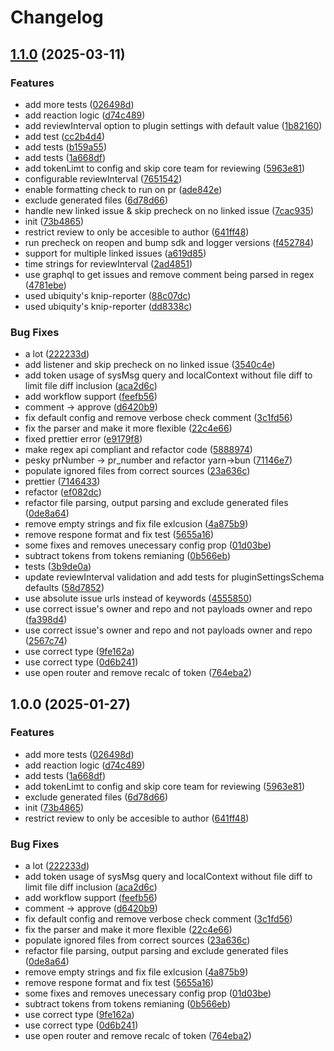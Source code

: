 # Changelog

## [1.1.0](https://github.com/ubiquity-whilefoo/daemon-pull-review/compare/v1.0.0...v1.1.0) (2025-03-11)


### Features

* add more tests ([026498d](https://github.com/ubiquity-whilefoo/daemon-pull-review/commit/026498de5e080f07d5ea13cbad5b9262a360df71))
* add reaction logic ([d74c489](https://github.com/ubiquity-whilefoo/daemon-pull-review/commit/d74c489e1b2071b2012ffb1d0acc606bf97873ad))
* add reviewInterval option to plugin settings with default value ([1b82160](https://github.com/ubiquity-whilefoo/daemon-pull-review/commit/1b8216028794a5dddefb6a88c902e51967e027ef))
* add test ([cc2b4d4](https://github.com/ubiquity-whilefoo/daemon-pull-review/commit/cc2b4d4905ba5dd06fc37d8e46a950c62ebc0853))
* add tests ([b159a55](https://github.com/ubiquity-whilefoo/daemon-pull-review/commit/b159a5559e4734fdf3eef2be5446449c02e38ca2))
* add tests ([1a668df](https://github.com/ubiquity-whilefoo/daemon-pull-review/commit/1a668df2216dea4342e934b6d2a277f1815e79c2))
* add tokenLimt to config and skip core team for reviewing ([5963e81](https://github.com/ubiquity-whilefoo/daemon-pull-review/commit/5963e8161c84f5afc762687e7e56a07d78c0e9b2))
* configurable reviewInterval ([7651542](https://github.com/ubiquity-whilefoo/daemon-pull-review/commit/7651542405989acae9ec1c81214f96670f88435d))
* enable formatting check to run on pr ([ade842e](https://github.com/ubiquity-whilefoo/daemon-pull-review/commit/ade842efbb082ceabf30330f29e933c6abf6c75e))
* exclude generated files ([6d78d66](https://github.com/ubiquity-whilefoo/daemon-pull-review/commit/6d78d6624021b921c2928ea532dc9dbd0d58f9ae))
* handle new linked issue & skip precheck on no linked issue ([7cac935](https://github.com/ubiquity-whilefoo/daemon-pull-review/commit/7cac9353f999e7eeac609e4ef5a3fd3d59b534db))
* init ([73b4865](https://github.com/ubiquity-whilefoo/daemon-pull-review/commit/73b48651e42627bd81debf59aa6e1df6838d7b65))
* restrict review to only be accesible to author ([641ff48](https://github.com/ubiquity-whilefoo/daemon-pull-review/commit/641ff488d67abef6d53510493385d3755fb3b48c))
* run precheck on reopen and bump sdk and logger versions ([f452784](https://github.com/ubiquity-whilefoo/daemon-pull-review/commit/f4527845497c825c23262eedf210c587d924e77d))
* support for multiple linked issues ([a619d85](https://github.com/ubiquity-whilefoo/daemon-pull-review/commit/a619d8510fbaac774942412e19b926d9faa4fdc2))
* time strings for reviewInterval ([2ad4851](https://github.com/ubiquity-whilefoo/daemon-pull-review/commit/2ad4851823bcd3eb77658fda2fcfc3f328e33730))
* use graphql to get issues and remove comment being parsed in regex ([4781ebe](https://github.com/ubiquity-whilefoo/daemon-pull-review/commit/4781ebe16a62f0f2777060100b6021e9aded3d68))
* used ubiquity's knip-reporter ([88c07dc](https://github.com/ubiquity-whilefoo/daemon-pull-review/commit/88c07dc78e643b4eded07e8718ad7ca38657e7df))
* used ubiquity's knip-reporter ([dd8338c](https://github.com/ubiquity-whilefoo/daemon-pull-review/commit/dd8338c917213349ec1ebb147f1f57635e70099a))


### Bug Fixes

* a lot ([222233d](https://github.com/ubiquity-whilefoo/daemon-pull-review/commit/222233dd84eef27531df7c53f626647099501e93))
* add listener and skip precheck on no linked issue ([3540c4e](https://github.com/ubiquity-whilefoo/daemon-pull-review/commit/3540c4e64147c40ed93a2aa576592d6161362474))
* add token usage of sysMsg query and localContext without file diff to limit file diff inclusion ([aca2d6c](https://github.com/ubiquity-whilefoo/daemon-pull-review/commit/aca2d6c19f820a0f22a4a79a92e2f99385ad9029))
* add workflow support ([feefb56](https://github.com/ubiquity-whilefoo/daemon-pull-review/commit/feefb564d3b0e25892da6d6fe8daf3ac6f4109e0))
* comment -&gt; approve ([d6420b9](https://github.com/ubiquity-whilefoo/daemon-pull-review/commit/d6420b9a5eeddf1ddb9790e9620917d2631d4c38))
* fix default config and remove verbose check comment ([3c1fd56](https://github.com/ubiquity-whilefoo/daemon-pull-review/commit/3c1fd56e6b7bbe425f255b134c1a56292fa039e0))
* fix the parser and make it more flexible ([22c4e66](https://github.com/ubiquity-whilefoo/daemon-pull-review/commit/22c4e6662bc845620b1c32b7261168ee23c7ae0f))
* fixed prettier error ([e9179f8](https://github.com/ubiquity-whilefoo/daemon-pull-review/commit/e9179f8d39578e0646362807b6b3bd85bdfa2734))
* make regex api compliant and refactor code ([5888974](https://github.com/ubiquity-whilefoo/daemon-pull-review/commit/5888974487ab6842ce798c63873d563b6b95b5a4))
* pesky prNumber -&gt; pr_number and refactor yarn-&gt;bun ([71146e7](https://github.com/ubiquity-whilefoo/daemon-pull-review/commit/71146e75bd4b340850d41c3fc997b6a198ba390d))
* populate ignored files from correct sources ([23a636c](https://github.com/ubiquity-whilefoo/daemon-pull-review/commit/23a636cac506a50b855c09ec2635e872d265d194))
* prettier ([7146433](https://github.com/ubiquity-whilefoo/daemon-pull-review/commit/7146433d9b9057292e24430dc05d1a943d383581))
* refactor ([ef082dc](https://github.com/ubiquity-whilefoo/daemon-pull-review/commit/ef082dcf01994100606107e0dc8f681e053a5d85))
* refactor file parsing, output parsing and exclude generated files ([0de8a64](https://github.com/ubiquity-whilefoo/daemon-pull-review/commit/0de8a648be912d734a4cf53207ef2ebd78932c83))
* remove empty strings and fix file exlcusion ([4a875b9](https://github.com/ubiquity-whilefoo/daemon-pull-review/commit/4a875b9611db07d79137ec7c582a54021a6c73a4))
* remove respone format and fix test ([5655a16](https://github.com/ubiquity-whilefoo/daemon-pull-review/commit/5655a168a1d5e59817cb2d555efcbf3bd9462ca6))
* some fixes and removes unecessary config prop ([01d03be](https://github.com/ubiquity-whilefoo/daemon-pull-review/commit/01d03beda469393bf74b1edb9b70f89a8ce5a2e1))
* subtract tokens from tokens remianing ([0b566eb](https://github.com/ubiquity-whilefoo/daemon-pull-review/commit/0b566eb89f2f93186d60d2463dcae57b919fef6d))
* tests ([3b9de0a](https://github.com/ubiquity-whilefoo/daemon-pull-review/commit/3b9de0a4e2b9939994171bed11824fa0cc1a95d6))
* update reviewInterval validation and add tests for pluginSettingsSchema defaults ([58d7852](https://github.com/ubiquity-whilefoo/daemon-pull-review/commit/58d785226563f5f03ef45d43ab38550f2dabe5b9))
* use absolute issue urls instead of keywords ([4555850](https://github.com/ubiquity-whilefoo/daemon-pull-review/commit/45558505d70a70dc8d3f9f0306f5eeda5583253d))
* use correct issue's owner and repo and not payloads owner and repo ([fa398d4](https://github.com/ubiquity-whilefoo/daemon-pull-review/commit/fa398d41be58883ab795b0f3825e3ce6fabe909e))
* use correct issue's owner and repo and not payloads owner and repo ([2567c74](https://github.com/ubiquity-whilefoo/daemon-pull-review/commit/2567c74bf5aa6b51f5cafde3fab617d06dfe4a05))
* use correct type ([9fe162a](https://github.com/ubiquity-whilefoo/daemon-pull-review/commit/9fe162a78e1d174f15d9cdc7686b7a7b6461864a))
* use correct type ([0d6b241](https://github.com/ubiquity-whilefoo/daemon-pull-review/commit/0d6b2415b9968b9858bf5ad7642a7f296a261938))
* use open router and remove recalc of token ([764eba2](https://github.com/ubiquity-whilefoo/daemon-pull-review/commit/764eba2bdf7d4efff978fd2e5169f3d3650ad149))

## 1.0.0 (2025-01-27)

### Features

- add more tests ([026498d](https://github.com/ubiquity-os-marketplace/daemon-pull-review/commit/026498de5e080f07d5ea13cbad5b9262a360df71))
- add reaction logic ([d74c489](https://github.com/ubiquity-os-marketplace/daemon-pull-review/commit/d74c489e1b2071b2012ffb1d0acc606bf97873ad))
- add tests ([1a668df](https://github.com/ubiquity-os-marketplace/daemon-pull-review/commit/1a668df2216dea4342e934b6d2a277f1815e79c2))
- add tokenLimt to config and skip core team for reviewing ([5963e81](https://github.com/ubiquity-os-marketplace/daemon-pull-review/commit/5963e8161c84f5afc762687e7e56a07d78c0e9b2))
- exclude generated files ([6d78d66](https://github.com/ubiquity-os-marketplace/daemon-pull-review/commit/6d78d6624021b921c2928ea532dc9dbd0d58f9ae))
- init ([73b4865](https://github.com/ubiquity-os-marketplace/daemon-pull-review/commit/73b48651e42627bd81debf59aa6e1df6838d7b65))
- restrict review to only be accesible to author ([641ff48](https://github.com/ubiquity-os-marketplace/daemon-pull-review/commit/641ff488d67abef6d53510493385d3755fb3b48c))

### Bug Fixes

- a lot ([222233d](https://github.com/ubiquity-os-marketplace/daemon-pull-review/commit/222233dd84eef27531df7c53f626647099501e93))
- add token usage of sysMsg query and localContext without file diff to limit file diff inclusion ([aca2d6c](https://github.com/ubiquity-os-marketplace/daemon-pull-review/commit/aca2d6c19f820a0f22a4a79a92e2f99385ad9029))
- add workflow support ([feefb56](https://github.com/ubiquity-os-marketplace/daemon-pull-review/commit/feefb564d3b0e25892da6d6fe8daf3ac6f4109e0))
- comment -&gt; approve ([d6420b9](https://github.com/ubiquity-os-marketplace/daemon-pull-review/commit/d6420b9a5eeddf1ddb9790e9620917d2631d4c38))
- fix default config and remove verbose check comment ([3c1fd56](https://github.com/ubiquity-os-marketplace/daemon-pull-review/commit/3c1fd56e6b7bbe425f255b134c1a56292fa039e0))
- fix the parser and make it more flexible ([22c4e66](https://github.com/ubiquity-os-marketplace/daemon-pull-review/commit/22c4e6662bc845620b1c32b7261168ee23c7ae0f))
- populate ignored files from correct sources ([23a636c](https://github.com/ubiquity-os-marketplace/daemon-pull-review/commit/23a636cac506a50b855c09ec2635e872d265d194))
- refactor file parsing, output parsing and exclude generated files ([0de8a64](https://github.com/ubiquity-os-marketplace/daemon-pull-review/commit/0de8a648be912d734a4cf53207ef2ebd78932c83))
- remove empty strings and fix file exlcusion ([4a875b9](https://github.com/ubiquity-os-marketplace/daemon-pull-review/commit/4a875b9611db07d79137ec7c582a54021a6c73a4))
- remove respone format and fix test ([5655a16](https://github.com/ubiquity-os-marketplace/daemon-pull-review/commit/5655a168a1d5e59817cb2d555efcbf3bd9462ca6))
- some fixes and removes unecessary config prop ([01d03be](https://github.com/ubiquity-os-marketplace/daemon-pull-review/commit/01d03beda469393bf74b1edb9b70f89a8ce5a2e1))
- subtract tokens from tokens remianing ([0b566eb](https://github.com/ubiquity-os-marketplace/daemon-pull-review/commit/0b566eb89f2f93186d60d2463dcae57b919fef6d))
- use correct type ([9fe162a](https://github.com/ubiquity-os-marketplace/daemon-pull-review/commit/9fe162a78e1d174f15d9cdc7686b7a7b6461864a))
- use correct type ([0d6b241](https://github.com/ubiquity-os-marketplace/daemon-pull-review/commit/0d6b2415b9968b9858bf5ad7642a7f296a261938))
- use open router and remove recalc of token ([764eba2](https://github.com/ubiquity-os-marketplace/daemon-pull-review/commit/764eba2bdf7d4efff978fd2e5169f3d3650ad149))
